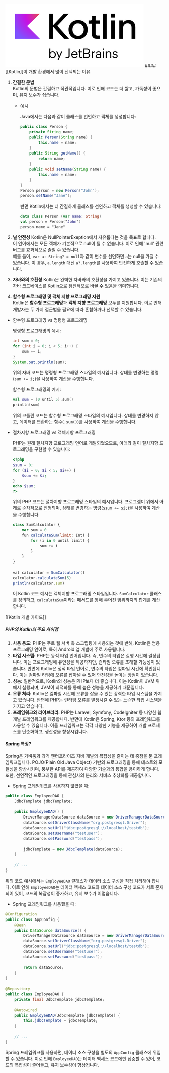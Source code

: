 ---
---

<img src="/assets/img/Language/kotlin_logo.png">
#### [[Kotlin]]이 개발 환경에서 많이 선택되는 이유

1. **간결한 문법**   
    Kotlin의 문법은 간결하고 직관적입니다. 이로 인해 코드는 더 짧고, 가독성이 좋으며, 유지 보수가 쉽습니다.
    - 예시
        
        Java에서는 다음과 같이 클래스를 선언하고 객체를 생성합니다:
        
        ```java
        public class Person {
            private String name;
            public Person(String name) {
                this.name = name;
            }
            public String getName() {
                return name;
            }
            public void setName(String name) {
                this.name = name;
            }
        }
        Person person = new Person("John");
        person.setName("Jane");
        
        ```
        
        반면 Kotlin에서는 더 간결하게 클래스를 선언하고 객체를 생성할 수 있습니다:
        
        ```kotlin
        data class Person (var name: String)
        val person = Person("John")
        person.name = "Jane"
        
        ```
        
2. **널 안전성**
    Kotlin은 NullPointerExeption에서 자유롭다는 것을 목표로 합니다.  
    이 언어에서는 모든 객체가 기본적으로 null이 될 수 없습니다. 이로 인해 'null' 관련 버그를 효과적으로 줄일 수 있습니다.  
    예를 들어, `var a: String? = null`과 같이 변수를 선언하면 `a`는 null을 가질 수 있습니다. 이 경우, `a.length` 대신 `a?.length`를 사용하여 안전하게 호출할 수 있습니다.
    
3. **자바와의 호환성**
    Kotlin은 완벽한 자바와의 호환성을 가지고 있습니다. 이는 기존의 자바 코드베이스를 Kotlin으로 점진적으로 바꿀 수 있음을 의미합니다.
    
4. **함수형 프로그래밍 및 객체 지향 프로그래밍 지원**  
    Kotlin은 **함수형 프로그래밍**과 **객체 지향 프로그래밍** 모두를 지원합니다. 이로 인해 개발자는 두 가지 접근법을 필요에 따라 혼합하거나 선택할 수 있습니다.
    

- 함수형 프로그래밍 vs 명령형 프로그래밍
    
    명령형 프로그래밍의 예시:
    
    ```java
    int sum = 0;
    for (int i = 0; i < 5; i++) {
        sum += i;
    }
    System.out.println(sum);
    
    ```
    
    위의 자바 코드는 명령형 프로그래밍 스타일의 예시입니다. 상태를 변경하는 명령(`sum += i;`)을 사용하여 계산을 수행합니다.
    
    함수형 프로그래밍의 예시:
    
    ```kotlin
    val sum = (0 until 5).sum()
    println(sum)
    
    ```
    
    위의 코틀린 코드는 함수형 프로그래밍 스타일의 예시입니다. 상태를 변경하지 않고, 데이터를 변환하는 함수(`.sum()`)를 사용하여 계산을 수행합니다.
    
- 절차지향 프로그래밍 vs 객체지향 프로그래밍
    
    PHP는 원래 절차지향 프로그래밍 언어로 개발되었으므로, 아래와 같이 절차지향 프로그래밍을 구현할 수 있습니다:
    
    ```php
    <?php
    $sum = 0;
    for ($i = 0; $i < 5; $i++) {
        $sum += $i;
    }
    echo $sum;
    ?>
    
    ```
    
    위의 PHP 코드는 절차지향 프로그래밍 스타일의 예시입니다. 프로그램이 위에서 아래로 순차적으로 진행되며, 상태를 변경하는 명령(`$sum += $i;`)을 사용하여 계산을 수행합니다.
    
    ```jsx
    class SumCalculator {
        var sum = 0
        fun calculateSum(limit: Int) {
            for (i in 0 until limit) {
                sum += i
            }
        }
    }
    
    val calculator = SumCalculator()
    calculator.calculateSum(5)
    println(calculator.sum)
    
    ```
    
    이 Kotlin 코드 예시는 객체지향 프로그래밍 스타일입니다. `SumCalculator` 클래스를 정의하고, `calculateSum`이라는 메서드를 통해 주어진 범위까지의 합계를 계산합니다.
    
[[Kotlin 개발 가이드]]

##### PHP와 Kotlin의 주요 차이점

1. **사용 용도:** PHP는 주로 웹 서버 측 스크립팅에 사용되는 것에 반해, Kotlin은 범용 프로그래밍 언어로, 특히 Android 앱 개발에 주로 사용됩니다.
2. **타입 시스템:** PHP는 동적 타입 언어입니다. 즉, 변수의 타입은 실행 시간에 결정됩니다. 이는 프로그래밍에 유연성을 제공하지만, 런타임 오류를 초래할 가능성이 있습니다. 반면에 Kotlin은 정적 타입 언어로, 변수의 타입은 컴파일 시간에 확인됩니다. 이는 컴파일 타임에 오류를 잡아낼 수 있어 안전성을 높이는 장점이 있습니다.
3. **성능:** 일반적으로, Kotlin의 성능은 PHP보다 더 좋습니다. 이는 Kotlin이 JVM 위에서 실행되며, JVM이 최적화를 통해 높은 성능을 제공하기 때문입니다.
4. **오류 처리:** Kotlin은 컴파일 시간에 오류를 잡을 수 있는 강력한 타입 시스템을 가지고 있습니다. 반면에 PHP는 런타임 오류를 발생시킬 수 있는 느슨한 타입 시스템을 가지고 있습니다.
5. **프레임워크와 라이브러리:** PHP는 Laravel, Symfony, CodeIgniter 등 다양한 웹 개발 프레임워크를 제공합니다. 반면에 Kotlin은 Spring, Ktor 등의 프레임워크를 사용할 수 있습니다. 이들 프레임워크는 각각 다양한 기능을 제공하여 개발 프로세스를 단순화하고, 생산성을 향상시킵니다.

#### Spring 특징?

Spring은 가벼움과 과거 엔터프라이즈 자바 개발의 복잡성을 줄이는 데 중점을 둔 프레임워크입니다. POJO(Plain Old Java Object) 기반의 프로그래밍을 통해 테스트와 모듈성을 향상시키며, 풍부한 API를 제공하여 다양한 기술과의 통합을 용이하게 합니다. 또한, 선언적인 프로그래밍을 통해 관심사의 분리와 서비스 추상화를 제공합니다.

* Spring 프레임워크를 사용하지 않았을 때:

```java
public class EmployeeDAO {
    JdbcTemplate jdbcTemplate;

    public EmployeeDAO() {
        DriverManagerDataSource dataSource = new DriverManagerDataSource();
        dataSource.setDriverClassName("org.postgresql.Driver");
        dataSource.setUrl("jdbc:postgresql://localhost/testdb");
        dataSource.setUsername("testuser");
        dataSource.setPassword("testpass");

        jdbcTemplate = new JdbcTemplate(dataSource);
    }

    // ...
}

```

위의 코드 예시에서는 `EmployeeDAO` 클래스가 데이터 소스 구성을 직접 처리해야 합니다. 이로 인해 `EmployeeDAO`는 데이터 액세스 코드와 데이터 소스 구성 코드가 서로 혼재되어 있어, 코드의 복잡성이 증가하고, 유지 보수가 어렵습니다.

* Spring 프레임워크를 사용했을 때:  
```java
@Configuration
public class AppConfig {
    @Bean
    public DataSource dataSource() {
        DriverManagerDataSource dataSource = new DriverManagerDataSource();
        dataSource.setDriverClassName("org.postgresql.Driver");
        dataSource.setUrl("jdbc:postgresql://localhost/testdb");
        dataSource.setUsername("testuser");
        dataSource.setPassword("testpass");

        return dataSource;
    }
}

@Repository
public class EmployeeDAO {
    private final JdbcTemplate jdbcTemplate;

    @Autowired
    public EmployeeDAO(JdbcTemplate jdbcTemplate) {
        this.jdbcTemplate = jdbcTemplate;
    }

    // ...
}

```

Spring 프레임워크를 사용하면, 데이터 소스 구성을 별도의 `AppConfig` 클래스에 위임할 수 있습니다. 이로 인해 `EmployeeDAO`는 데이터 액세스 코드에만 집중할 수 있어, 코드의 복잡성이 줄어들고, 유지 보수성이 향상됩니다.
